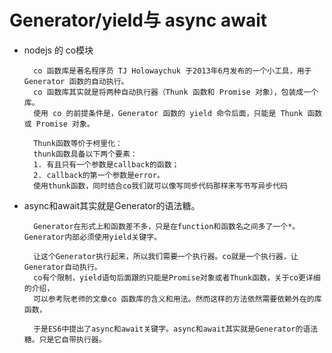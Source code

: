 # Generator/yield与 async await #

- nodejs 的 co模块

        co 函数库是著名程序员 TJ Holowaychuk 于2013年6月发布的一个小工具，用于 Generator 函数的自动执行。
        co 函数库其实就是将两种自动执行器（Thunk 函数和 Promise 对象），包装成一个库。
        使用 co 的前提条件是，Generator 函数的 yield 命令后面，只能是 Thunk 函数或 Promise 对象。
        
        Thunk函数等价于柯里化：        
        thunk函数具备以下两个要素： 
        1. 有且只有一个参数是callback的函数； 
        2. callback的第一个参数是error。 
        使用thunk函数，同时结合co我们就可以像写同步代码那样来写书写异步代码

- async和await其实就是Generator的语法糖。

        Generator在形式上和函数差不多，只是在function和函数名之间多了一个*。Generator内部必须使用yield关键字。

        让这个Generator执行起来，所以我们需要一个执行器。co就是一个执行器，让Generator自动执行。
        co有个限制，yield语句后面跟的只能是Promise对象或者Thunk函数，关于co更详细的介绍，
        可以参考阮老师的文章co 函数库的含义和用法。然而这样的方法依然需要依赖外在的库函数，
        
        于是ES6中提出了async和await关键字。async和await其实就是Generator的语法糖。只是它自带执行器。
